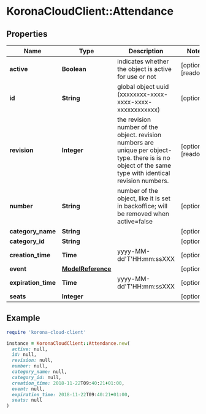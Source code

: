 # KoronaCloudClient::Attendance

## Properties

| Name | Type | Description | Notes |
| ---- | ---- | ----------- | ----- |
| **active** | **Boolean** | indicates whether the object is active for use or not | [optional][readonly] |
| **id** | **String** | global object uuid (xxxxxxxx-xxxx-xxxx-xxxx-xxxxxxxxxxxx) | [optional] |
| **revision** | **Integer** | the revision number of the object. revision numbers are unique per object-type. there is is no object of the same type with identical revision numbers. | [optional][readonly] |
| **number** | **String** | number of the object, like it is set in backoffice; will be removed when active&#x3D;false | [optional] |
| **category_name** | **String** |  | [optional] |
| **category_id** | **String** |  | [optional] |
| **creation_time** | **Time** | yyyy-MM-dd&#39;T&#39;HH:mm:ssXXX | [optional] |
| **event** | [**ModelReference**](ModelReference.md) |  | [optional] |
| **expiration_time** | **Time** | yyyy-MM-dd&#39;T&#39;HH:mm:ssXXX | [optional] |
| **seats** | **Integer** |  | [optional] |

## Example

```ruby
require 'korona-cloud-client'

instance = KoronaCloudClient::Attendance.new(
  active: null,
  id: null,
  revision: null,
  number: null,
  category_name: null,
  category_id: null,
  creation_time: 2018-11-22T09:40:21+01:00,
  event: null,
  expiration_time: 2018-11-22T09:40:21+01:00,
  seats: null
)
```

